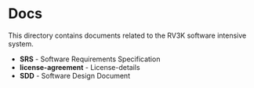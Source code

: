 # Docs
This directory contains documents related to the RV3K software intensive system.

- **SRS** - Software Requirements Specification
- **license-agreement** - License-details
- **SDD** - Software Design Document

